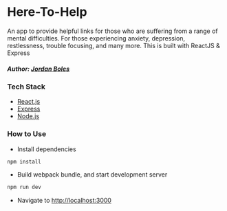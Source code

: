 # Here-To-Help
An app to provide helpful links for those who are suffering from a range of mental difficulties. For those experiencing anxiety, depression, restlessness, trouble focusing, and many more. This is built with ReactJS &amp; Express

<!-- <img src="https://github.com/jboles31/Lights-Out/blob/master/Lights-Out-Demo.gif" alt="CF-Demo" width="800" height="400"> -->

<!-- ##### LINK: [https://lights-out-3.herokuapp.com](https://lights-out-3.herokuapp.com) -->

<!-- ##### NOTE: It may take heroku 20 seconds or so for first load if it hasn't been viewed recently. -->

##### Author: *[Jordan Boles](https://github.com/jboles31)*

<!-- ### [Updates Coming]
* An option to choose how big the board is -->

### Tech Stack
* [React.js](https://reactjs.org/)
* [Express](https://expressjs.com)
* [Node.js](https://nodejs.org/en/)

### How to Use

* Install dependencies
```bash
npm install
```
* Build webpack bundle, and start development server
```bash
npm run dev
```

* Navigate to [http://localhost:3000](http://localhost:3000)